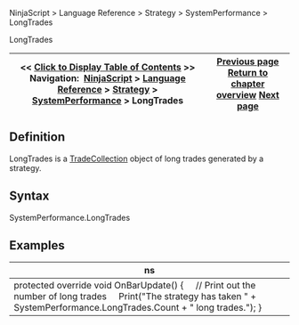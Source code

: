 ﻿
NinjaScript \> Language Reference \> Strategy \> SystemPerformance \> LongTrades

LongTrades

| \<\< [Click to Display Table of Contents](longtrades.md) \>\> **Navigation:**     [NinjaScript](ninjascript.md) \> [Language Reference](language_reference_wip.md) \> [Strategy](strategy.md) \> [SystemPerformance](systemperformance.md) \> LongTrades | [Previous page](alltrades.md) [Return to chapter overview](systemperformance.md) [Next page](realtimetrades.md) |
| --- | --- |
## Definition
LongTrades is a [TradeCollection](tradecollection.md) object of long trades generated by a strategy.
 
## Syntax
SystemPerformance.LongTrades
## 
## Examples

| ns |
| --- |
| protected override void OnBarUpdate() {      // Print out the number of long trades      Print("The strategy has taken " \+ SystemPerformance.LongTrades.Count \+ " long trades."); } |
